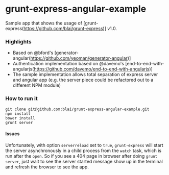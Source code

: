 grunt-express-angular-example
=============================

Sample app that shows the usage of [grunt-express(https://github.com/blai/grunt-express)] v1.0.

### Highlights

 * Based on @bford's [generator-angular(https://github.com/yeoman/generator-angular)]
 * Authentication implementation based on @davemo's [end-to-end-with-angularjs(https://github.com/davemo/end-to-end-with-angularjs)]
 * The sample implementation allows total separation of express server and angular app (e.g. the server piece could be refactored out to a different NPM module)
 

### How to run it
```
git clone git@github.com:blai/grunt-express-angular-example.git
npm install
bower install
grunt server
```

#### Issues

Unfortunately, with option `serverreload` set to `true`, `grunt-express` will start the server asynchronously in a child process from the `watch` task, which is run after the `open`. So if you see a 404 page in browser after doing `grunt server`, just wait to see the server started message show up in the terminal and refresh the browser to see the app.
